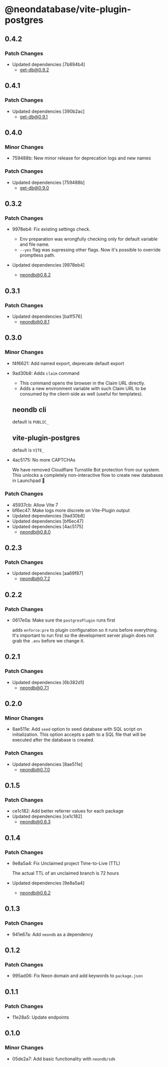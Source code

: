 # @neondatabase/vite-plugin-postgres

## 0.4.2

### Patch Changes

- Updated dependencies [7b894b4]
  - get-db@0.9.2

## 0.4.1

### Patch Changes

- Updated dependencies [390b2ac]
  - get-db@0.9.1

## 0.4.0

### Minor Changes

- 759488b: New minor release for deprecation logs and new names

### Patch Changes

- Updated dependencies [759488b]
  - get-db@0.9.0

## 0.3.2

### Patch Changes

- 9978eb4: Fix existing settings check.

  - Env preparation was wrongfully checking only for default variable and file name.
  - `--yes` flag was supressing other flags. Now it's possible to override promptless path.

- Updated dependencies [9978eb4]
  - neondb@0.8.2

## 0.3.1

### Patch Changes

- Updated dependencies [ba1f576]
  - neondb@0.8.1

## 0.3.0

### Minor Changes

- f4f6621: Add named export, deprecate default export
- 9ad30b8: Adds `claim` command

  - This command opens the browser in the Claim URL directly.
  - Adds a new environment variable with such Claim URL to be consumed by the client-side as well (useful for templates).

  ## neondb cli

  default is `PUBLIC_`

  ## vite-plugin-postgres

  default is `VITE_`

- 4ac5175: No more CAPTCHAs

  We have removed Cloudflare Turnstile Bot protection from our system.
  This unlocks a completely non-interactive flow to create new databases in Launchpad 🎉

### Patch Changes

- 45937cb: Allow Vite 7
- bf6ec47: Make logs more discrete on Vite-Plugin output
- Updated dependencies [9ad30b8]
- Updated dependencies [bf6ec47]
- Updated dependencies [4ac5175]
  - neondb@0.8.0

## 0.2.3

### Patch Changes

- Updated dependencies [aa69f87]
  - neondb@0.7.2

## 0.2.2

### Patch Changes

- 0617e0a: Make sure the `postgresPlugin` runs first

  adds `enforce:pre` to plugin configuration so it runs before everything.
  It's important to run first so the development server plugin does not grab the `.env` before we change it.

## 0.2.1

### Patch Changes

- Updated dependencies [6b382d1]
  - neondb@0.7.1

## 0.2.0

### Minor Changes

- 8ae511e: Add `seed` option to seed database with SQL script on initialization. This option accepts a path to a SQL file that will be executed after the database is created.

### Patch Changes

- Updated dependencies [8ae511e]
  - neondb@0.7.0

## 0.1.5

### Patch Changes

- ce1c182: Add better referrer values for each package
- Updated dependencies [ce1c182]
  - neondb@0.6.3

## 0.1.4

### Patch Changes

- 9e8a5a4: Fix Unclaimed project Time-to-Live (TTL)

  The actual TTL of an unclaimed branch is 72 hours

- Updated dependencies [9e8a5a4]
  - neondb@0.6.2

## 0.1.3

### Patch Changes

- 941e67a: Add `neondb` as a dependency

## 0.1.2

### Patch Changes

- 995ad06: Fix Neon domain and add keywords to `package.json`

## 0.1.1

### Patch Changes

- 11e28a5: Update endpoints

## 0.1.0

### Minor Changes

- 05de2a7: Add basic functionality with `neondb/sdk`
